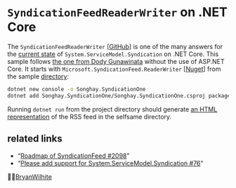 # `SyndicationFeedReaderWriter` on .NET Core

The `SyndicationFeedReaderWriter` [[GitHub](https://github.com/dotnet/SyndicationFeedReaderWriter)] is one of the many answers for the [current state](https://github.com/dotnet/wcf/issues/2098) of `System.ServiceModel.Syndication` on .NET Core. This sample follows [the one from Dody Gunawinata](https://github.com/dodyg/practical-aspnetcore/blob/master/projects/aspnet-core-2/syndication/src/Program.cs) without the use of ASP.NET Core. It starts with `Microsoft.SyndicationFeed.ReaderWriter` [[Nuget](https://www.nuget.org/packages/Microsoft.SyndicationFeed.ReaderWriter/)] from the sample [directory](../dotnet-console-syndication):

```bash
dotnet new console -o Songhay.SyndicationOne
dotnet add Songhay.SyndicationOne/Songhay.SyndicationOne.csproj package Microsoft.SyndicationFeed.ReaderWriter
```

Running `dotnet run` from the project directory should generate [an HTML representation](./Songhay.SyndicationOne/rss.html) of the RSS feed in the selfsame directory.

## related links

* “[Roadmap of SyndicationFeed #2098](https://github.com/dotnet/wcf/issues/2098)”
* “[Please add support for System.ServiceModel.Syndication #76](https://github.com/dotnet/wcf/issues/76)”

🐙🐱[BryanWilhite](https://github.com/BryanWilhite)
